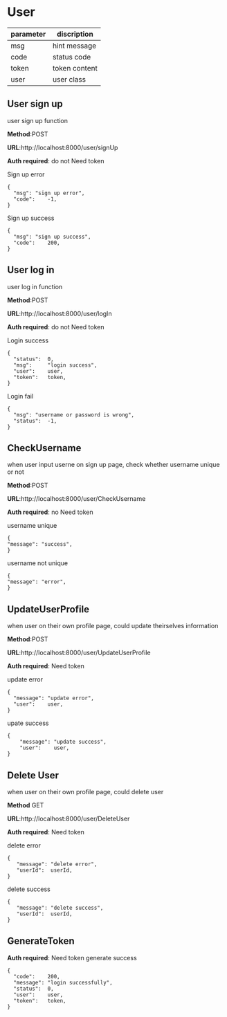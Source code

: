 # User 


parameter  | discription
 ---- | ----- 
 msg  | hint message 
 code  | status code 
 token | token content
 user | user class
## User sign up    

user sign up function

**Method**:POST  

**URL**:http://localhost:8000/user/signUp  

**Auth required**: do not Need token  

Sign up error   
```
{
  "msg": "sign up error",
  "code":    -1,
}
```  
Sign up success
```
{
  "msg": "sign up success",
  "code":    200,
}
```    

## User log in

user log in function

**Method**:POST  

**URL**:http://localhost:8000/user/logIn  

**Auth required**: do not Need token 

Login success
```
{
  "status":  0,
  "msg":     "login success",
  "user":    user,
  "token":   token,
}
```  

Login fail
```
{
  "msg": "username or password is wrong",
  "status":  -1,
}
```  

## CheckUsername
when user input userne on sign up page, check whether username unique or not

**Method**:POST  

**URL**:http://localhost:8000/user/CheckUsername

**Auth required**: no Need token 

username unique
```
{
"message": "success",
}
```

username not unique
```
{
"message": "error",
}
```
## UpdateUserProfile
when user on their own profile page, could update theirselves information

**Method**:POST  

**URL**:http://localhost:8000/user/UpdateUserProfile

**Auth required**: Need token 

update error
```
{
  "message": "update error",
  "user":    user,
}
```

upate success
```
{
    "message": "update success",
    "user":    user,
}
```

## Delete User
when user on their own profile page, could delete user

**Method** GET  

**URL**:http://localhost:8000/user/DeleteUser

**Auth required**: Need token 

delete error
```
{
   "message": "delete error",
   "userId":  userId,
}
```

delete success
```
{
   "message": "delete success",
   "userId":  userId,
}
```
## GenerateToken
**Auth required**: Need token 
generate success
```
{
  "code":    200,
  "message": "login successfully",
  "status":  0,
  "user":    user,
  "token":   token,
}
```
